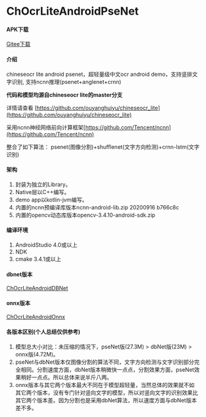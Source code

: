# ChOcrLiteAndroidPseNet

#### APK下载
[Gitee下载](https://gitee.com/benjaminwan/ch-ocr-lite-android-pse-net/releases)

#### 介绍
chineseocr lite android psenet，超轻量级中文ocr android demo，支持竖排文字识别, 支持ncnn推理(psenet+anglenet+crnn)

**代码和模型均源自chineseocr lite的master分支**

详情请查看 [https://github.com/ouyanghuiyu/chineseocr_lite](https://github.com/ouyanghuiyu/chineseocr_lite)

采用ncnn神经网络前向计算框架[https://github.com/Tencent/ncnn](https://github.com/Tencent/ncnn)

整合了如下算法：
psenet(图像分割)+shufflenet(文字方向检测)+crnn-lstm(文字识别)

#### 架构

1. 封装为独立的Library。
2. Native层以C++编写。
3. demo app以kotlin-jvm编写。
4. 内置的ncnn预编译库版本ncnn-android-lib.zip 20200916 b766c8c
5. 内置的opencv动态库版本opencv-3.4.10-android-sdk.zip

#### 编译环境

1.  AndroidStudio 4.0或以上
2.  NDK
3.  cmake 3.4.1或以上

#### dbnet版本
[ChOcrLiteAndroidDBNet](https://github.com/benjaminwan/ChOcrLiteAndroidDBNet)

#### onnx版本
[ChOcrLiteAndroidOnnx](https://github.com/benjaminwan/ChOcrLiteAndroidOnnx)

#### 各版本区别(个人总结仅供参考)
1. 模型总大小对比：未压缩的情况下，pseNet版(27.3M) > dbNet版(23M) > onnx版(4.72M)。
2. pseNet与dbNet版本仅图像分割的算法不同，文字方向检测与文字识别部分完全相同。分割速度方面，dbNet版本稍微快一点点，分割效果方面，pseNet效果稍好一点点。所以总体来说半斤八两。
3. onnx版本与其它两个版本最大不同在于模型超轻量，当然总体的效果就不如其它两个版本，没有专门针对竖向文字的模型，所以对竖向文字的识别效果比其它两个版本差。因为分割也是采用dbNet算法，所以速度方面与dbNet版本差不多。
